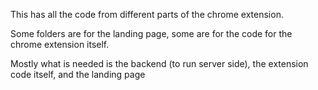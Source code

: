 This has all the code from different parts of the chrome extension.

Some folders are for the landing page, some are for the code for the chrome extension itself.


Mostly what is needed is the backend (to run server side), the extension code itself, and the landing page